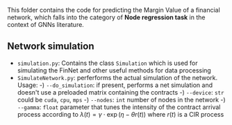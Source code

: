 This folder contains the code for predicting the Margin Value of a financial network, which falls into the category of **Node regression task** in the context of GNNs literature.

## Network simulation
- `simulation.py`: Contains the class `Simulation` which is used for simulating the FinNet and other useful methods for data processing
- `SimulateNetwork.py`: perferforms the actual simulation of the network. Usage:
 -) `--do_simulation`: if present, performs a net simulation and doesn't use a preloaded matrix containing the contracts
 -) `--device`: `str` could be `cuda`, `cpu`, `mps`
 -) `--nodes`: `int` number of nodes in the network
 -) `--gamma`: `float` parameter that tunes the intensity of the contract arrival process according to $\lambda(t) = \gamma \cdot \exp{(\eta -\theta r(t))}$ where $r(t)$ is a CIR process
